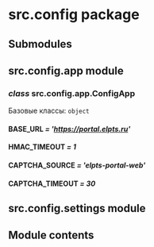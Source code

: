 # src.config package

## Submodules

## src.config.app module

### *class* src.config.app.ConfigApp

Базовые классы: `object`

#### BASE_URL *= 'https://portal.elpts.ru'*

#### HMAC_TIMEOUT *= 1*

#### CAPTCHA_SOURCE *= 'elpts-portal-web'*

#### CAPTCHA_TIMEOUT *= 30*

## src.config.settings module

## Module contents
